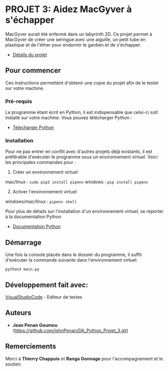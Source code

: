 # PROJET 3: Aidez MacGyver à s'échapper

MacGyver aurait été enfermé dans un labyrinth 2D. Ce projet permet à MacGyver de créer une seringue avec une aiguille, un petit tube en plastique et de l'éther pour endormir le gardien et de s'échapper.

* [Details du projet](https://openclassrooms.com/fr/paths/68/projects/156/assignment)  
 
## Pour commencer

Ces instructions permettent d'obtenir une copie du projet afin de le tester sur votre machine.

### Pré-requis

Le programme étant écrit en Python, il est indispensable que celui-ci soit installé sur votre machine. Vous pouvez télécharger Python :
* [Télecharger Python](https://www.python.org/downloads/)  

### Installation

Pour ne pas entrer en conflit avec d'autres projets déjà existants, il est préférable d'exécuter le programme sous un environnement virtuel.
Voici les principales commandes pour :

1. Créer un environnement virtuel 

mac/linux : ```sudo pip3 install pipenv```
windows : ```pip install pipenv ```

2. Activer l'environnement virtuel

windows/mac/linux : ```pipenv shell```

Pour plus de détails sur l'installation d'un environnement virtuel, se reporter à la documentation Python
* [Documentation Python](https://docs.python.org/3/search.html?q=virtual+environment)  

## Démarrage

Une fois la console placée dans le dossier du programme, il suffit d'exécuter la commande suivante dans l'environnement virtuel:

```python3 main.py```

## Développement fait avec:
[VisualStudioCode](https://code.visualstudio.com/) - Editeur de textes


## Auteurs

* **Jean Penan Goumou** (https://github.com/johnPenan/DA_Python_Projet_3.git)


## Remerciements

Merci à **Thierry Chappuis** et **Ranga Gonnage** pour l'accompagnement et le soutien.
